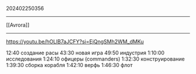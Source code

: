 202402250356
***
[[Avrora]]
***
https://youtu.be/hOLlB7aJCFY?si=EjQngSMh2WM_dMKu

12:40 создание расы
43:30 новая игра
49:50 индустрия
1:10:00 исследования
1:24:10 офицеры (commanders)
1:32:30 конструирование
1:39:30 сборка корабля
1:42:10 верфь
1:46:30 флот